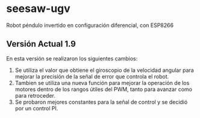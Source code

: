 # seesaw-ugv
Robot péndulo invertido en configuración diferencial, con ESP8266

## Versión Actual 1.9
En esta versión se realizaron los siguientes cambios:
1. Se utiliza el valor que obtiene el giroscopio de la velocidad angular para mejorar la precisión de la señal de error que controla el robot.
2. Tambien se utiliza una nueva función para mejorar la operación de los motores dentro de los rangos útiles del PWM, tanto para avanzar como para retroceder.
3. Se probaron mejores constantes para la señal de control y se decidió por un control PI.